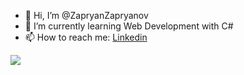 - 👋 Hi, I’m @ZapryanZapryanov
- 🌱 I’m currently learning Web Development with C#
- 📫 How to reach me: [Linkedin](https://www.linkedin.com/in/zapryan-zapryanov-513a9021b/)
<img src="https://github-readme-stats.vercel.app/api?username=ZapryanZapryanov&&show_icons=true&title_color=ffffff&icon_color=bb2acf&text_color=daf7dc&bg_color=151515" />

